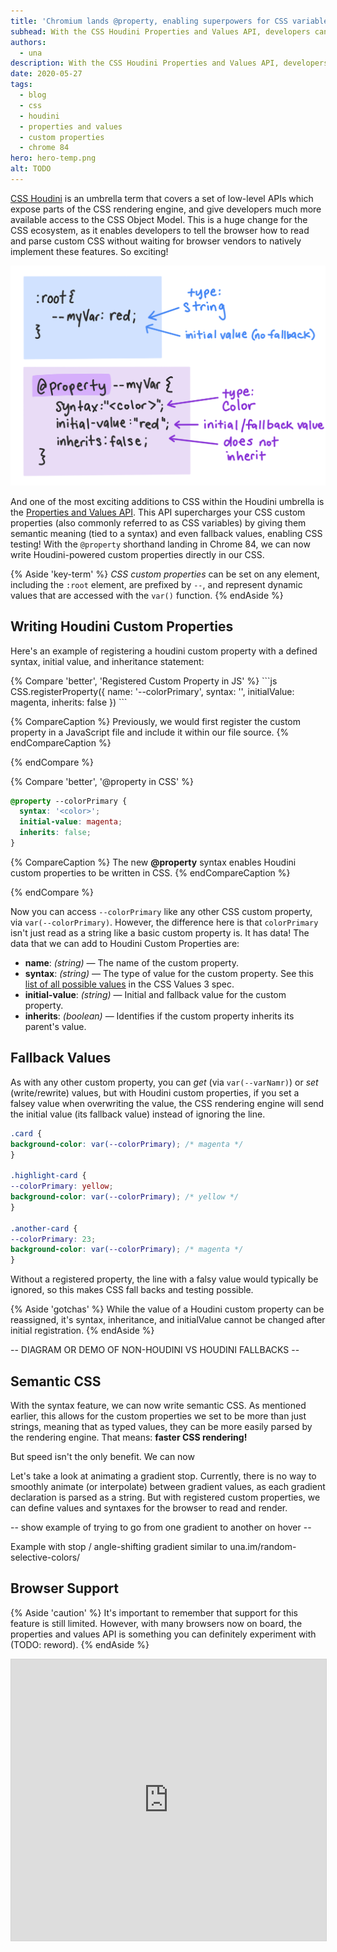 ```yaml
---
title: 'Chromium lands @property, enabling superpowers for CSS variables'
subhead: With the CSS Houdini Properties and Values API, developers can now give custom properties syntax types, fallback values, and inheritance within CSS itself.
authors:
  - una
description: With the CSS Houdini Properties and Values API, developers can now give custom properties syntax types, fallback values, and inheritance within CSS itself.
date: 2020-05-27
tags:
  - blog
  - css
  - houdini
  - properties and values
  - custom properties
  - chrome 84
hero: hero-temp.png
alt: TODO
---
```


[CSS Houdini](http://ishoudinireadyyet.com/) is an umbrella term that covers a set of low-level APIs which expose parts of the CSS rendering engine, and give developers much more available access to the CSS Object Model. This is a huge change for the CSS ecosystem, as it enables developers to tell the browser how to read and parse custom CSS without waiting for browser vendors to natively implement these features. So exciting!

<img src="houdini-1.png">

And one of the most exciting additions to CSS within the Houdini umbrella is the [Properties and Values API](https://drafts.css-houdini.org/css-properties-values-api/). This API supercharges your CSS custom properties (also commonly referred to as CSS variables) by giving them semantic meaning (tied to a syntax) and even fallback values, enabling CSS testing! With the `@property` shorthand landing in Chrome 84, we can now write Houdini-powered custom properties directly in our CSS.


{% Aside 'key-term' %}
*CSS custom properties* can be set on any element, including the `:root` element, are prefixed by `--`, and represent dynamic values that are accessed with the `var()` function.
{% endAside %}


## Writing Houdini Custom Properties

Here's an example of registering a houdini custom property with a defined syntax, initial value, and inheritance statement:

<div class="w-columns">
{% Compare 'better', 'Registered Custom Property in JS' %}
```js
CSS.registerProperty({
  name: '--colorPrimary',
  syntax: '<color>',
  initialValue: magenta,
  inherits: false
})
```

{% CompareCaption %}
Previously, we would first register the custom property in a JavaScript file and include it within our file source.
{% endCompareCaption %}

{% endCompare %}

{% Compare 'better', '@property in CSS' %}
```css
@property --colorPrimary {
  syntax: '<color>';
  initial-value: magenta;
  inherits: false;
}
```
{% CompareCaption %}
The new **@property** syntax enables Houdini custom properties to be written in CSS.
{% endCompareCaption %}

{% endCompare %}
</div>


Now you can access `--colorPrimary` like any other CSS custom property, via `var(--colorPrimary)`. However, the difference here is that `colorPrimary` isn't just read as a string like a basic custom property is. It has data! The data that we can add to Houdini Custom Properties are:

- **name**: *(string)* — The name of the custom property.
- **syntax**: *(string)* — The type of value for the custom property. See this [list of all possible values](https://drafts.csswg.org/css-values-3/) in the CSS Values 3 spec.
- **initial-value**: *(string)* — Initial and fallback value for the custom property.
- **inherits**: *(boolean)* — Identifies if the custom property inherits its parent's value. 

## Fallback Values

As with any other custom property, you can *get* (via `var(--varNamr)`) or *set* (write/rewrite) values, but with Houdini custom properties, if you set a falsey value when overwriting the value, the CSS rendering engine will send the initial value (its fallback value) instead of ignoring the line.

```css
.card {
background-color: var(--colorPrimary); /* magenta */
}

.highlight-card {
--colorPrimary: yellow;
background-color: var(--colorPrimary); /* yellow */
}

.another-card {
--colorPrimary: 23;
background-color: var(--colorPrimary); /* magenta */
}
```

Without a registered property, the line with a falsy value would typically be ignored, so this makes CSS fall backs and testing possible.

{% Aside 'gotchas' %}
While the value of a Houdini custom property can be reassigned, it's syntax, inheritance, and initialValue cannot be changed after initial registration.
{% endAside %}


-- DIAGRAM OR DEMO OF NON-HOUDINI VS HOUDINI FALLBACKS --

## Semantic CSS

With the syntax feature, we can now write semantic CSS. As mentioned earlier, this allows for the custom properties we set to be more than just strings, meaning that as typed values, they can be more easily parsed by the rendering engine. That means: **faster CSS rendering!**

But speed isn't the only benefit. We can now 

Let's take a look at animating a gradient stop. Currently, there is no way to smoothly animate (or interpolate) between gradient values, as each gradient declaration is parsed as a string. But with registered custom properties, we can define values and syntaxes for the browser to read and render.

-- show example of trying to go from one gradient to another on hover --

Example with stop / angle-shifting gradient similar to una.im/random-selective-colors/

## Browser Support

{% Aside 'caution' %}
It's important to remember that support for this feature is still limited. However, with many browsers now on board, the properties and values API is something you can definitely experiment with (TODO: reword).
{% endAside %}

<iframe
  src="https://ishoudinireadyyet.com/"
  alt="Is Houdini Ready Yet? Website"
  style="height: 450px; width: 100%; border: 1px solid lightgray">
</iframe>
